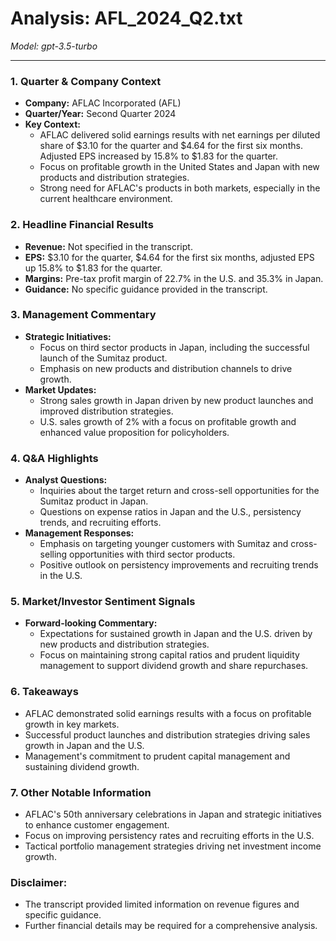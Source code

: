 # Analysis: AFL_2024_Q2.txt

*Model: gpt-3.5-turbo*

---

### 1. Quarter & Company Context
- **Company:** AFLAC Incorporated (AFL)
- **Quarter/Year:** Second Quarter 2024
- **Key Context:** 
  - AFLAC delivered solid earnings results with net earnings per diluted share of $3.10 for the quarter and $4.64 for the first six months. Adjusted EPS increased by 15.8% to $1.83 for the quarter.
  - Focus on profitable growth in the United States and Japan with new products and distribution strategies.
  - Strong need for AFLAC's products in both markets, especially in the current healthcare environment.

### 2. Headline Financial Results
- **Revenue:** Not specified in the transcript.
- **EPS:** $3.10 for the quarter, $4.64 for the first six months, adjusted EPS up 15.8% to $1.83 for the quarter.
- **Margins:** Pre-tax profit margin of 22.7% in the U.S. and 35.3% in Japan.
- **Guidance:** No specific guidance provided in the transcript.

### 3. Management Commentary
- **Strategic Initiatives:**
  - Focus on third sector products in Japan, including the successful launch of the Sumitaz product.
  - Emphasis on new products and distribution channels to drive growth.
- **Market Updates:**
  - Strong sales growth in Japan driven by new product launches and improved distribution strategies.
  - U.S. sales growth of 2% with a focus on profitable growth and enhanced value proposition for policyholders.

### 4. Q&A Highlights
- **Analyst Questions:**
  - Inquiries about the target return and cross-sell opportunities for the Sumitaz product in Japan.
  - Questions on expense ratios in Japan and the U.S., persistency trends, and recruiting efforts.
- **Management Responses:**
  - Emphasis on targeting younger customers with Sumitaz and cross-selling opportunities with third sector products.
  - Positive outlook on persistency improvements and recruiting trends in the U.S.

### 5. Market/Investor Sentiment Signals
- **Forward-looking Commentary:**
  - Expectations for sustained growth in Japan and the U.S. driven by new products and distribution strategies.
  - Focus on maintaining strong capital ratios and prudent liquidity management to support dividend growth and share repurchases.

### 6. Takeaways
- AFLAC demonstrated solid earnings results with a focus on profitable growth in key markets.
- Successful product launches and distribution strategies driving sales growth in Japan and the U.S.
- Management's commitment to prudent capital management and sustaining dividend growth.

### 7. Other Notable Information
- AFLAC's 50th anniversary celebrations in Japan and strategic initiatives to enhance customer engagement.
- Focus on improving persistency rates and recruiting efforts in the U.S.
- Tactical portfolio management strategies driving net investment income growth.

### Disclaimer:
- The transcript provided limited information on revenue figures and specific guidance.
- Further financial details may be required for a comprehensive analysis.
